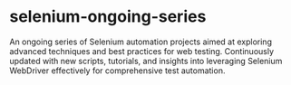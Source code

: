 # selenium-ongoing-series
An ongoing series of Selenium automation projects aimed at exploring advanced techniques and best practices for web testing. Continuously updated with new scripts, tutorials, and insights into leveraging Selenium WebDriver effectively for comprehensive test automation.
